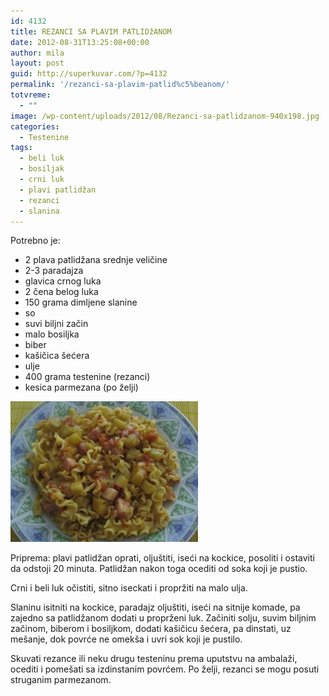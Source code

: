```yaml
---
id: 4132
title: REZANCI SA PLAVIM PATLIDžANOM
date: 2012-08-31T13:25:08+00:00
author: mila
layout: post
guid: http://superkuvar.com/?p=4132
permalink: '/rezanci-sa-plavim-patlid%c5%beanom/'
totvreme:
  - ""
image: /wp-content/uploads/2012/08/Rezanci-sa-patlidzanom-940x198.jpg
categories:
  - Testenine
tags:
  - beli luk
  - bosiljak
  - crni luk
  - plavi patlidžan
  - rezanci
  - slanina
---
```

Potrebno je:

  * 2 plava patlidžana srednje veličine
  * 2-3 paradajza
  * glavica crnog luka
  * 2 čena belog luka
  * 150 grama dimljene slanine
  * so
  * suvi biljni začin
  * malo bosiljka
  * biber
  * kašičica šećera
  * ulje
  * 400 grama testenine (rezanci)
  * kesica parmezana (po želji)

<img class="alignnone size-medium wp-image-4134" title="Rezanci sa patlidzanom" src="/wp-content/uploads/2012/08/Rezanci-sa-patlidzanom-300x225.jpg" alt="" width="300" height="225" /> 

Priprema: plavi patlidžan oprati, oljuštiti, iseći na kockice, posoliti i ostaviti da odstoji 20 minuta. Patlidžan nakon toga ocediti od soka koji je pustio.

Crni i beli luk očistiti, sitno iseckati i propržiti na malo ulja.

Slaninu isitniti na kockice, paradajz oljuštiti, iseći na sitnije komade, pa zajedno sa patlidžanom dodati u proprženi luk. Začiniti solju, suvim biljnim začinom, biberom i bosiljkom, dodati kašičicu šećera, pa dinstati, uz mešanje, dok povrće ne omekša i uvri sok koji je pustilo.

Skuvati rezance ili neku drugu testeninu prema uputstvu na ambalaži, ocediti i pomešati sa izdinstanim povrćem. Po želji, rezanci se mogu posuti struganim parmezanom.